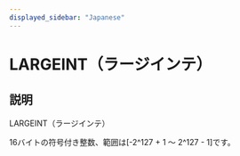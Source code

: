 ```yaml
---
displayed_sidebar: "Japanese"
---
```


# LARGEINT（ラージインテ）

## 説明

LARGEINT（ラージインテ）

16バイトの符号付き整数、範囲は[-2^127 + 1 〜 2^127 - 1]です。

